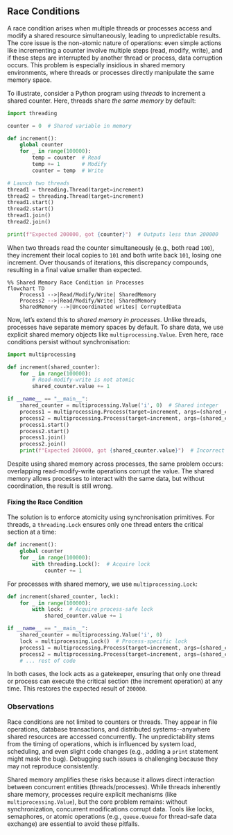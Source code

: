 
## Race Conditions

A race condition arises when multiple threads or processes access and modify a shared resource
simultaneously, leading to unpredictable results. The core issue is the non-atomic nature of
operations: even simple actions like incrementing a counter involve multiple steps (read, modify, write),
and if these steps are interrupted by another thread or process, data corruption occurs. This problem
is especially insidious in shared memory environments, where threads or processes directly manipulate
the same memory space.

To illustrate, consider a Python program using *threads* to increment a shared counter. Here, threads
share *the same memory* by default:

```python
import threading

counter = 0  # Shared variable in memory

def increment():
    global counter
    for _ in range(100000):
        temp = counter  # Read
        temp += 1       # Modify
        counter = temp  # Write

# Launch two threads
thread1 = threading.Thread(target=increment)
thread2 = threading.Thread(target=increment)
thread1.start()
thread2.start()
thread1.join()
thread2.join()

print(f"Expected 200000, got {counter}")  # Outputs less than 200000
```

When two threads read the counter simultaneously (e.g., both read `100`), they increment
their local copies to `101` and both write back `101`, losing one increment. Over thousands
of iterations, this discrepancy compounds, resulting in a final value smaller than expected.

```mermaid
%% Shared Memory Race Condition in Processes
flowchart TD
    Process1 -->|Read/Modify/Write| SharedMemory
    Process2 -->|Read/Modify/Write| SharedMemory
    SharedMemory -->|Uncoordinated writes| CorruptedData
```


Now, let’s extend this to *shared memory in processes*. Unlike threads, processes have separate
memory spaces by default. To share data, we use explicit shared memory objects like `multiprocessing.Value`.
Even here, race conditions persist without synchronisation:

```python
import multiprocessing

def increment(shared_counter):
    for _ in range(100000):
        # Read-modify-write is not atomic
        shared_counter.value += 1

if __name__ == "__main__":
    shared_counter = multiprocessing.Value('i', 0)  # Shared integer
    process1 = multiprocessing.Process(target=increment, args=(shared_counter,))
    process2 = multiprocessing.Process(target=increment, args=(shared_counter,))
    process1.start()
    process2.start()
    process1.join()
    process2.join()
    print(f"Expected 200000, got {shared_counter.value}")  # Incorrect result
```

Despite using shared memory across processes, the same problem occurs: overlapping read-modify-write
operations corrupt the value. The shared memory allows processes to interact with the same data,
but without coordination, the result is still wrong.


#### Fixing the Race Condition

The solution is to enforce atomicity using synchronisation primitives. For threads, a `threading.Lock`
ensures only one thread enters the critical section at a time:

```python
def increment():
    global counter
    for _ in range(100000):
        with threading.Lock():  # Acquire lock
            counter += 1
```

For processes with shared memory, we use `multiprocessing.Lock`:

```python
def increment(shared_counter, lock):
    for _ in range(100000):
        with lock:  # Acquire process-safe lock
            shared_counter.value += 1

if __name__ == "__main__":
    shared_counter = multiprocessing.Value('i', 0)
    lock = multiprocessing.Lock()  # Process-specific lock
    process1 = multiprocessing.Process(target=increment, args=(shared_counter, lock))
    process2 = multiprocessing.Process(target=increment, args=(shared_counter, lock))
    # ... rest of code
```

In both cases, the lock acts as a gatekeeper, ensuring that only one thread or process can execute
the critical section (the increment operation) at any time. This restores the expected result of `200000`.


### Observations

Race conditions are not limited to counters or threads. They appear in file operations, database transactions,
and distributed systems--anywhere shared resources are accessed concurrently. The unpredictability stems
from the timing of operations, which is influenced by system load, scheduling, and even slight code changes
(e.g., adding a `print` statement might mask the bug). Debugging such issues is challenging because they
may not reproduce consistently.

Shared memory amplifies these risks because it allows direct interaction between concurrent entities
(threads/processes). While threads inherently share memory, processes require explicit mechanisms
(like `multiprocessing.Value`), but the core problem remains: without synchronization, concurrent modifications
corrupt data. Tools like locks, semaphores, or atomic operations (e.g., `queue.Queue` for thread-safe data exchange)
are essential to avoid these pitfalls.


